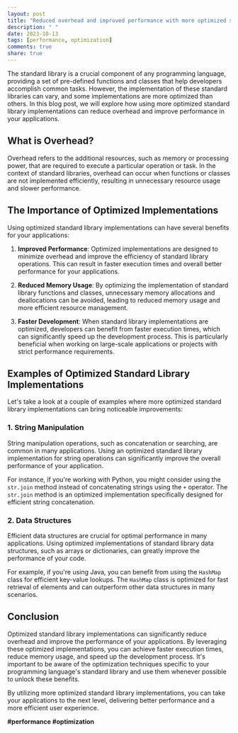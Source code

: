 ```yaml
---
layout: post
title: "Reduced overhead and improved performance with more optimized standard library implementations"
description: " "
date: 2023-10-13
tags: [performance, optimization]
comments: true
share: true
---
```


The standard library is a crucial component of any programming language, providing a set of pre-defined functions and classes that help developers accomplish common tasks. However, the implementation of these standard libraries can vary, and some implementations are more optimized than others. In this blog post, we will explore how using more optimized standard library implementations can reduce overhead and improve performance in your applications.

## What is Overhead?

Overhead refers to the additional resources, such as memory or processing power, that are required to execute a particular operation or task. In the context of standard libraries, overhead can occur when functions or classes are not implemented efficiently, resulting in unnecessary resource usage and slower performance.

## The Importance of Optimized Implementations

Using optimized standard library implementations can have several benefits for your applications:

1. **Improved Performance**: Optimized implementations are designed to minimize overhead and improve the efficiency of standard library operations. This can result in faster execution times and overall better performance for your applications.

2. **Reduced Memory Usage**: By optimizing the implementation of standard library functions and classes, unnecessary memory allocations and deallocations can be avoided, leading to reduced memory usage and more efficient resource management.

3. **Faster Development**: When standard library implementations are optimized, developers can benefit from faster execution times, which can significantly speed up the development process. This is particularly beneficial when working on large-scale applications or projects with strict performance requirements.

## Examples of Optimized Standard Library Implementations

Let's take a look at a couple of examples where more optimized standard library implementations can bring noticeable improvements:

### 1. String Manipulation

String manipulation operations, such as concatenation or searching, are common in many applications. Using an optimized standard library implementation for string operations can significantly improve the overall performance of your application.

For instance, if you're working with Python, you might consider using the `str.join` method instead of concatenating strings using the `+` operator. The `str.join` method is an optimized implementation specifically designed for efficient string concatenation.

### 2. Data Structures

Efficient data structures are crucial for optimal performance in many applications. Using optimized implementations of standard library data structures, such as arrays or dictionaries, can greatly improve the performance of your code.

For example, if you're using Java, you can benefit from using the `HashMap` class for efficient key-value lookups. The `HashMap` class is optimized for fast retrieval of elements and can outperform other data structures in many scenarios.

## Conclusion

Optimized standard library implementations can significantly reduce overhead and improve the performance of your applications. By leveraging these optimized implementations, you can achieve faster execution times, reduce memory usage, and speed up the development process. It's important to be aware of the optimization techniques specific to your programming language's standard library and use them whenever possible to unlock these benefits.

By utilizing more optimized standard library implementations, you can take your applications to the next level, delivering better performance and a more efficient user experience.

**#performance #optimization**